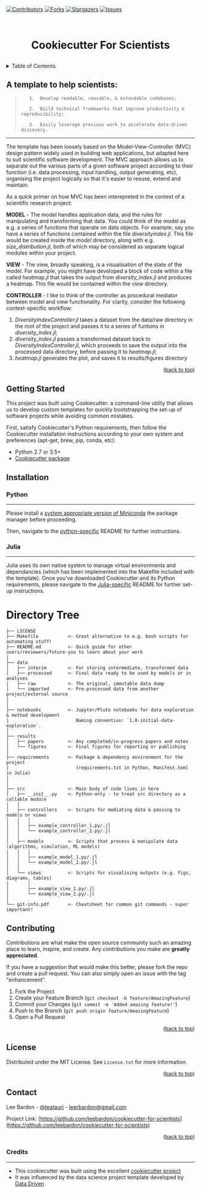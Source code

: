 <div id="top"></div>

<!-- PROJECT SHIELDS -->
[![Contributors][contributors-shield]][contributors-url]
[![Forks][forks-shield]][forks-url]
[![Stargazers][stars-shield]][stars-url]
[![Issues][issues-shield]][issues-url]
<!-- [![License][license-shield]][license-url] -->


<!-- PROJECT TITLE -->
<br />
<div align="center">
<h1> Cookiecutter For Scientists </h1>
  </a>

<h2 align="center"></h2>

  <p align="center">
    
<!--      <h1>= Cookiecutter For Scientists =</h1> -->
    
  </p>
</div>



<!-- TABLE OF CONTENTS -->
<details>
  <summary>Table of Contents</summary>
  <ol>
    <li>
      <a href="#about-the-project">About Cookiecutter for Scientists</a>
    </li>
    <li>
      <a href="#getting-started">Getting Started</a>
      <ul>
        <li><a href="#installation">Installation</a></li>
      </ul>
    </li>
    <li><a href="#directory-tree">Directory Tree</a></li>
    <li><a href="#contributing">Contributing</a></li>
    <li><a href="#license">License</a></li>
    <li><a href="#contact">Contact</a></li>
  </ol>
</details>



<!-- ABOUT THE PROJECT -->

## A template to help scientists:

>        1.  Develop readable, reusable, & extendable codebases;
>
>        2.  Build technical frameworks that improve productivity & reproducibility;
>
>        3.  Easily leverage previous work to accelerate data-driven discovery.
---
The template has been loosely based on the Model-View-Controller (MVC) design pattern widely used in building web applications, but adapted here to suit scientific software development. The MVC approach allows us to separate out the various parts of a given software project according to their function (i.e. data processing, input handling, output generating, etc), organising the project logically so that it's easier to resuse, extend and maintain. 

As a quick primer on how MVC has been interepreted in the context of a scientific research project:

**MODEL** - 
The model handles application data, and the rules for manipulating and transforming that data. You could think of the model as e.g. a series of functions that operate on data objects. For example, say you have a series of functions contained within the file *diversityindex.jl*. This file would be created inside the *model* directory, along with e.g. *size_distribution.jl*, both of which may be considered as separate logical modules within your project.

**VIEW** - 
The view, broadly speaking, is a visualisation of the state of the model. For example, you might have developed a block of code within a file called *heatmap.jl* that takes the output from *diversity_index.jl* and produces a heatmap. This file would be contained within the *view* directory.

**CONTROLLER** - 
I like to think of the controller as procedural mediator between model and view functionality. For clarity, consider the following context-specific workflow:

1. _DiversityIndexController.jl_ takes a dataset from the data/raw directory in the root of the project and passes it to a series of funtions in _diversity_index.jl_;
2. _diversity_index.jl_ passes a transformed dataset back to _DiversityIndexController.jl_, which proceeds to save the output into the processed data directory, before passing it to _heatmap.jl_;
3. _heatmap.jl_ generates the plot, and saves it to results/figures directory

<p align="right">(<a href="#top">back to top</a>)</p>


<!-- GETTING STARTED -->
## Getting Started
This project was built using Cookiecutter: a command-line utility that allows us to develop custom templates for quickly bootstrapping the set-up of software projects while avoiding common mistakes.

First, satisfy Cookiecutter's Python requirements, then follow the Cookiecutter installation instructions according to your own system and preferences (apt-get, brew, pip, conda, etc):

- Python 2.7 or 3.5+
- [Cookiecutter package](http://cookiecutter.readthedocs.org/en/latest/installation.html)

## Installation
### Python 
---

Please install a [system appropriate version of Miniconda](https://conda.io/projects/conda/en/latest/user-guide/install/index.html) the package manager before proceeding.

Then, navigate to the [python-specific](https://github.com/teatauri/cookiecutter-for-scientists/tree/master/python) README for further instructions.

### Julia 
---

Julia uses its own native system to manage virtual environments and dependancies (which has been implemented into the Makefile included with the template). Once you've downloaded Cookiecutter and its Python requirements, please navigate to the [Julia-specific](https://github.com/teatauri/cookiecutter-for-scientists/tree/master/julia) README for further set-up instructions.

# Directory Tree

    ├── LICENSE
    ├── Makefile           <- Great alternative to e.g. bash scripts for automating stuff!
    ├── README.md          <- Quick guide for other users/reviewers/future-you to learn about your work
    │ 
    ├── data
    │   ├── interim        <- For storing intermediate, transformed data
    │   ├── processed      <- Final data ready to be used by models or in analyses
    │   ├── raw            <- The original, immutable data dump
    │   └── imported       <- Pre-processed data from another project/external source
    │
    │
    ├── notebooks          <- Jupyter/Pluto notebooks for data exploration & method development
    │                         Naming convention: `1.0-initial-data-exploration`.
    │
    ├── results
    │   ├── papers         <- Any completed/in-progress papers and notes
    │   └── figures        <- Final figures for reporting or publishing
    │
    ├── requirements       <- Package & dependency environment for the project
    │                         (requirements.txt in Python, Manifest.toml in Julia)
    │
    │
    ├── src                <- Main body of code lives in here
    │   ├── __init__.py    <- Python-only - to treat src directory as a callable module
    │   │
    │   ├── controllers    <- Scripts for mediating data & passing to models or views
    │   │   │
    │   │   ├── example_controller_1.py/.jl
    │   │   └── example_controller_2.py/.jl
    │   │
    │   ├── models         <- Scripts that process & manipulate data (algorithms, simulation, ML models)
    │   │   │
    │   │   ├── example_model_1.py/.jl
    │   │   └── example_model_2.py/.jl
    │   │
    │   └── views          <- Scripts for visualising outputs (e.g. figs, diagrams, tables)
    │       │
    │       ├── example_view_1.py/.jl
    │       └── example_view_2.py/.jl
    │
    └── git-info.pdf       <- Cheatsheet for common git commands - super important!


<!-- CONTRIBUTING -->
## Contributing

Contributions are what make the open source community such an amazing place to learn, inspire, and create. Any contributions you make are **greatly appreciated**.

If you have a suggestion that would make this better, please fork the repo and create a pull request. You can also simply open an issue with the tag "enhancement".

1. Fork the Project
2. Create your Feature Branch (`git checkout -b feature/AmazingFeature`)
3. Commit your Changes (`git commit -m 'Added amazing feature!'`)
4. Push to the Branch (`git push origin feature/AmazingFeature`)
5. Open a Pull Request

<p align="right">(<a href="#top">back to top</a>)</p>



<!-- LICENSE -->
## License

Distributed under the MIT License. See `License.txt` for more information.

<p align="right">(<a href="#top">back to top</a>)</p>



<!-- CONTACT -->
## Contact

Lee Bardon - [@teatauri](https://twitter.com/teatauri) - leerbardon@gmail.com

Project Link: [https://github.com/leebardon/cookiecutter-for-scientists](https://github.com/leebardon/cookiecutter-for-scientists)

<p align="right">(<a href="#top">back to top</a>)</p>


### Credits
---

- This cookiecutter was built using the excellent [cookiecutter project](https://cookiecutter.readthedocs.io/)
- It was influenced by the data science project template developed by [Data Driven](https://drivendata.github.io/cookiecutter-data-science/)




<!-- MARKDOWN LINKS & IMAGES -->
<!-- https://www.markdownguide.org/basic-syntax/#reference-style-links -->
[contributors-shield]: https://img.shields.io/github/contributors/leebardon/cookiecutter-for-scientists.svg?style=for-the-badge
[contributors-url]: https://github.com/leebardon/cookiecutter-for-scientists/graphs/contributors
[forks-shield]: https://img.shields.io/github/forks/leebardon/cookiecutter-for-scientists.svg?style=for-the-badge
[forks-url]: https://github.com/leebardon/cookiecutter-for-scientists/network/members
[stars-shield]: https://img.shields.io/github/stars/leebardon/cookiecutter-for-scientists.svg?style=for-the-badge
[stars-url]: https://github.com/leebardon/cookiecutter-for-scientists/stargazers
[issues-shield]: https://img.shields.io/github/issues/leebardon/cookiecutter-for-scientists.svg?style=for-the-badge
[issues-url]: https://github.com/leebardon/cookiecutter-for-scientists/issues
[license-shield]: https://img.shields.io/github/license/leebardon/cookiecutter-for-scientists.svg?style=for-the-badge
[license-url]: https://github.com/leebardon/cookiecutter-for-scientists/blob/master/LICENSE.txt
<!-- [product-screenshot]: images/screenshot.png -->



